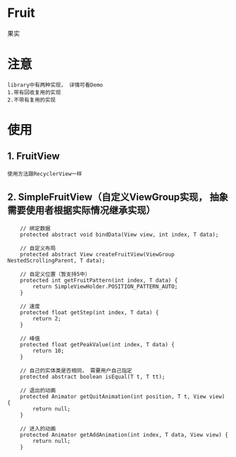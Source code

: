 # Fruit
果实

# 注意
    library中有两种实现， 详情可看Demo
    1.带有回收复用的实现
    2.不带有复用的实现
    
# 使用
## 1. FruitView
    使用方法跟RecyclerView一样
    
## 2. SimpleFruitView（自定义ViewGroup实现， 抽象需要使用者根据实际情况继承实现）
        
        // 绑定数据
        protected abstract void bindData(View view, int index, T data);
        
        // 自定义布局
        protected abstract View createFruitView(ViewGroup NestedScrollingParent, T data);
        
        // 自定义位置（暂支持5中）
        protected int getFruitPattern(int index, T data) {
            return SimpleViewHolder.POSITION_PATTERN_AUTO;
        }
        
        // 速度
        protected float getStep(int index, T data) {
            return 2;
        }
        
        // 峰值
        protected float getPeakValue(int index, T data) {
            return 10;
        }
        
        // 自己的实体类是否相同， 需要用户自己指定
        protected abstract boolean isEqual(T t, T tt);
    
        // 退出的动画
        protected Animator getQuitAnimation(int position, T t, View view) {
            return null;
        }
        
        // 进入的动画
        protected Animator getAddAnimation(int index, T data, View view) {
            return null;
        }
